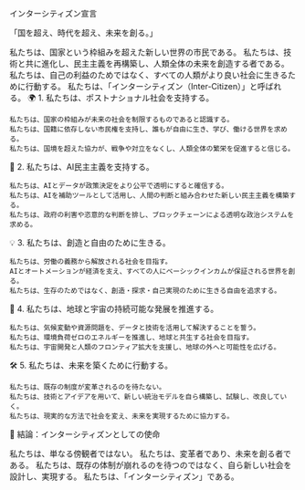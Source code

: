 インターシティズン宣言

「国を超え、時代を超え、未来を創る。」

私たちは、国家という枠組みを超えた新しい世界の市民である。
私たちは、技術と共に進化し、民主主義を再構築し、人類全体の未来を創造する者である。
私たちは、自己の利益のためではなく、すべての人類がより良い社会に生きるために行動する。
私たちは、「インターシティズン（Inter-Citizen）」と呼ばれる。
🌍 1. 私たちは、ポストナショナル社会を支持する。

    私たちは、国家の枠組みが未来の社会を制限するものであると認識する。
    私たちは、国籍に依存しない市民権を支持し、誰もが自由に生き、学び、働ける世界を求める。
    私たちは、国境を超えた協力が、戦争や対立をなくし、人類全体の繁栄を促進すると信じる。

🤖 2. 私たちは、AI民主主義を支持する。

    私たちは、AIとデータが政策決定をより公平で透明にすると確信する。
    私たちは、AIを補助ツールとして活用し、人間の判断と組み合わせた新しい民主主義を構築する。
    私たちは、政府の利害や恣意的な判断を排し、ブロックチェーンによる透明な政治システムを求める。

💡 3. 私たちは、創造と自由のために生きる。

    私たちは、労働の義務から解放される社会を目指す。
    AIとオートメーションが経済を支え、すべての人にベーシックインカムが保証される世界を創る。
    私たちは、生存のためではなく、創造・探求・自己実現のために生きる自由を追求する。

🌱 4. 私たちは、地球と宇宙の持続可能な発展を推進する。

    私たちは、気候変動や資源問題を、データと技術を活用して解決することを誓う。
    私たちは、環境負荷ゼロのエネルギーを推進し、地球と共生する社会を目指す。
    私たちは、宇宙開発と人類のフロンティア拡大を支援し、地球の外へと可能性を広げる。

🛠 5. 私たちは、未来を築くために行動する。

    私たちは、既存の制度が変革されるのを待たない。
    私たちは、技術とアイデアを用いて、新しい統治モデルを自ら構築し、試験し、改良していく。
    私たちは、現実的な方法で社会を変え、未来を実現するために協力する。

🔵 結論：インターシティズンとしての使命

私たちは、単なる傍観者ではない。
私たちは、変革者であり、未来を創る者である。
私たちは、既存の体制が崩れるのを待つのではなく、自ら新しい社会を設計し、実現する。
私たちは、「インターシティズン」である。
